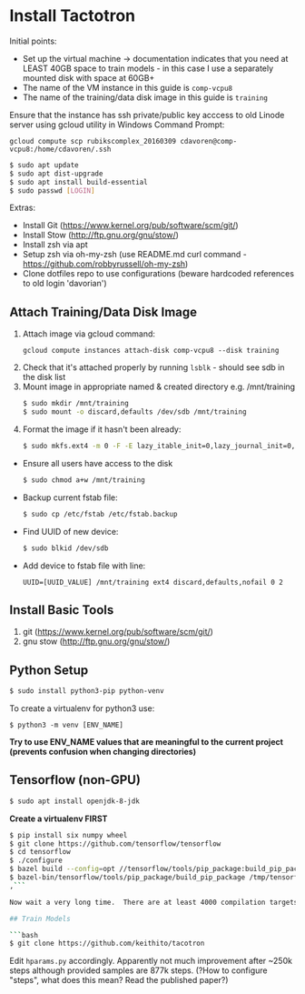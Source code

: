 # Install Tactotron

Initial points:
  - Set up the virtual machine -> documentation indicates that you need at LEAST 40GB space to train models - in this case I use a separately mounted disk with space at 60GB+
  - The name of the VM instance in this guide is ```comp-vcpu8```
  - The name of the training/data disk image in this guide is ```training```

Ensure that the instance has ssh private/public key acccess to old Linode server using gcloud utility in Windows Command Prompt:

```
gcloud compute scp rubikscomplex_20160309 cdavoren@comp-vcpu8:/home/cdavoren/.ssh
```

```bash
$ sudo apt update
$ sudo apt dist-upgrade
$ sudo apt install build-essential
$ sudo passwd [LOGIN]
```

Extras:
  - Install Git (https://www.kernel.org/pub/software/scm/git/)
  - Install Stow (http://ftp.gnu.org/gnu/stow/)
  - Install zsh via apt
  - Setup zsh via oh-my-zsh (use README.md curl command - https://github.com/robbyrussell/oh-my-zsh)
  - Clone dotfiles repo to use configurations (beware hardcoded references to old login 'davorian')

## Attach Training/Data Disk Image

1. Attach image via gcloud command:
    ```
    gcloud compute instances attach-disk comp-vcpu8 --disk training
    ```
1. Check that it's attached properly by running ```lsblk``` - should see sdb in the disk list
1. Mount image in appropriate named & created directory e.g. /mnt/training
    ```bash
    $ sudo mkdir /mnt/training
    $ sudo mount -o discard,defaults /dev/sdb /mnt/training
    ```
1. Format the image if it hasn't been already:
    ```bash
    $ sudo mkfs.ext4 -m 0 -F -E lazy_itable_init=0,lazy_journal_init=0,discard /dev/sdb
    ```
- Ensure all users have access to the disk
    ```bash
    $ sudo chmod a+w /mnt/training
    ```
- Backup current fstab file:
    ```bash
    $ sudo cp /etc/fstab /etc/fstab.backup
    ```
- Find UUID of new device:
    ```bash
    $ sudo blkid /dev/sdb
    ```
- Add device to fstab file with line:
    ```fstab
    UUID=[UUID_VALUE] /mnt/training ext4 discard,defaults,nofail 0 2
    ```

## Install Basic Tools

1. git (https://www.kernel.org/pub/software/scm/git/)
2. gnu stow (http://ftp.gnu.org/gnu/stow/)

## Python Setup

```bash
$ sudo install python3-pip python-venv
```

To create a virtualenv for python3 use:
```
$ python3 -m venv [ENV_NAME]
```
**Try to use ENV_NAME values that are meaningful to the current project (prevents confusion when changing directories)**

## Tensorflow (non-GPU)

```bash
$ sudo apt install openjdk-8-jdk
```

**Create a virtualenv FIRST**

```bash
$ pip install six numpy wheel
$ git clone https://github.com/tensorflow/tensorflow 
$ cd tensorflow
$ ./configure
$ bazel build --config=opt //tensorflow/tools/pip_package:build_pip_package
$ bazel-bin/tensorflow/tools/pip_package/build_pip_package /tmp/tensorflow_pkg
,``` 

Now wait a very long time.  There are at least 4000 compilation targets here.

## Train Models

```bash
$ git clone https://github.com/keithito/tacotron
```

Edit `hparams.py` accordingly.  Apparently not much improvement after ~250k steps although provided samples are 877k steps.  (?How to configure "steps", what does this mean?  Read the published paper?)

